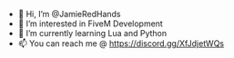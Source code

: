 - 👋 Hi, I’m @JamieRedHands
- 👀 I’m interested in FiveM Development
- 🌱 I’m currently learning Lua and Python
- 📫 You can reach me @ https://discord.gg/XfJdjetWQs

<!---
JamieRedHands/JamieRedHands is a ✨ special ✨ repository because its `README.md` (this file) appears on your GitHub profile.
You can click the Preview link to take a look at your changes.
--->
